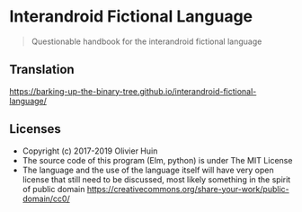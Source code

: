 # Interandroid Fictional Language

> Questionable handbook for the interandroid fictional language

## Translation

 https://barking-up-the-binary-tree.github.io/interandroid-fictional-language/


## Licenses

* Copyright (c) 2017-2019 Olivier Huin
* The source code of this program (Elm, python) is under The MIT License
* The language and the use of the language itself will have very open license that still need to be discussed, most likely something in the spirit of public domain https://creativecommons.org/share-your-work/public-domain/cc0/
